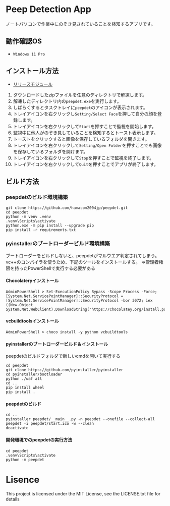# Peep Detection App

ノートパソコンで作業中にのぞき見されていることを検知するアプリです。

## 動作確認OS
- `Windows 11 Pro`


## インストール方法
- [リリースモジュール](https://github.com/hamacom2004jp/peepdet/releases)

1. ダウンロードしたzipファイルを任意のディレクトリで解凍します。
2. 解凍したディレクトリ内の`peepdet.exe`を実行します。
3. しばらくするとタスクトレイに`peepdet`のアイコンが表示されます。
4. トレイアイコンを右クリックし`Setting/Select Face`を押して自分の顔を登録します。
5. トレイアイコンを右クリックして`Start`を押すことで監視を開始します。
6. 監視中に他人がのぞき見していることを検知するとトースト表示します。
7. トーストをクリックすると画像を保存しているフォルダを開きます。
8. トレイアイコンを右クリックして`Setting/Open Folder`を押すことでも画像を保存しているフォルダを開けます。
9. トレイアイコンを右クリックして`Stop`を押すことで監視を終了します。
10. トレイアイコンを右クリックして`Quit`を押すことでアプリが終了します。 


## ビルド方法

### peepdetのビルド環境構築
```
git clone https://github.com/hamacom2004jp/peepdet.git
cd peepdet
python -m venv .venv
.venv\Scripts\activate
python.exe -m pip install --upgrade pip
pip install -r requirements.txt
```

### pyinstallerのブートローダービルド環境構築
ブートローダーをビルドしないと、peepdetがマルウエア判定されてしまう。
vc++のコンパイラを使うため、下記のツールをインストールする。
⇒管理者権限を持ったPowerShellで実行する必要がある

#### Chocolateryインストール
```
AdminPowerShell > Set-ExecutionPolicy Bypass -Scope Process -Force; [System.Net.ServicePointManager]::SecurityProtocol = [System.Net.ServicePointManager]::SecurityProtocol -bor 3072; iex ((New-Object System.Net.WebClient).DownloadString('https://chocolatey.org/install.ps1'))
```
#### vcbuildtoolsインストール
```
AdminPowerShell > choco install -y python vcbuildtools
```

#### pyinstallerのブートローダービルド＆インストール
peepdetのビルドフォルダで新しいcmdを開いて実行する
```
cd peepdet
git clone https://github.com/pyinstaller/pyinstaller
cd pyinstaller/bootloader
python ./waf all
cd ..
pip install wheel
pip install .
```

#### peepdetのビルド
```
cd ..
pyinstaller peepdet/__main__.py -n peepdet --onefile --collect-all peepdet -i peepdet/start.ico -w --clean
deactivate
```

#### 開発環境でのpeepdetの実行方法
```
cd peepdet
.venv\Scripts\activate
python -m peepdet
```


# Lisence

This project is licensed under the MIT License, see the LICENSE.txt file for details
